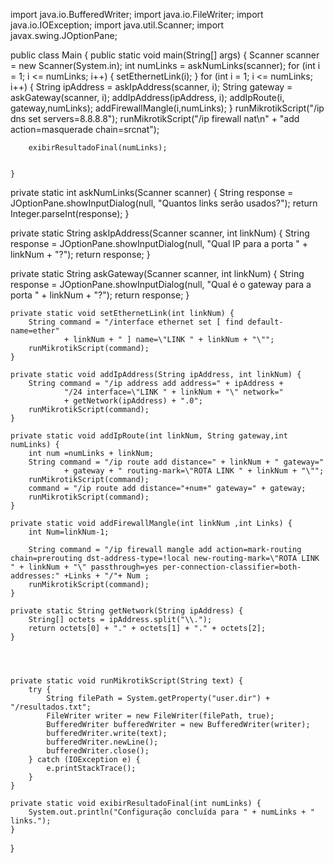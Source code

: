 import java.io.BufferedWriter;
import java.io.FileWriter;
import java.io.IOException;
import java.util.Scanner;
import javax.swing.JOptionPane;

public class Main {
    public static void main(String[] args) {
        Scanner scanner = new Scanner(System.in);
        int numLinks = askNumLinks(scanner);
        for (int i = 1; i <= numLinks; i++) {
            setEthernetLink(i);
        }
        for (int i = 1; i <= numLinks; i++) {
            String ipAddress = askIpAddress(scanner, i);
            String gateway = askGateway(scanner, i);
            addIpAddress(ipAddress, i);
            addIpRoute(i, gateway,numLinks);
            addFirewallMangle(i,numLinks);
        }
        runMikrotikScript("/ip dns set servers=8.8.8.8");
        runMikrotikScript("/ip firewall nat\n" +
"add action=masquerade chain=srcnat");
        
        exibirResultadoFinal(numLinks);
        
 
    }

   private static int askNumLinks(Scanner scanner) {
    String response = JOptionPane.showInputDialog(null, "Quantos links serão usados?");
    return Integer.parseInt(response);
}

private static String askIpAddress(Scanner scanner, int linkNum) {
    String response = JOptionPane.showInputDialog(null, "Qual IP para a porta " + linkNum + "?");
    return response;
}

private static String askGateway(Scanner scanner, int linkNum) {
    String response = JOptionPane.showInputDialog(null, "Qual é o gateway para a porta " + linkNum + "?");
    return response;
}

   

    private static void setEthernetLink(int linkNum) {
        String command = "/interface ethernet set [ find default-name=ether"
                + linkNum + " ] name=\"LINK " + linkNum + "\"";
        runMikrotikScript(command);
    }

    private static void addIpAddress(String ipAddress, int linkNum) {
        String command = "/ip address add address=" + ipAddress + 
                "/24 interface=\"LINK " + linkNum + "\" network=" 
                + getNetwork(ipAddress) + ".0";
        runMikrotikScript(command);
    }

    private static void addIpRoute(int linkNum, String gateway,int numLinks) {
        int num =numLinks + linkNum;
        String command = "/ip route add distance=" + linkNum + " gateway="
                + gateway + " routing-mark=\"ROTA LINK " + linkNum + "\"";
        runMikrotikScript(command);
        command = "/ip route add distance="+num+" gateway=" + gateway;
        runMikrotikScript(command);
    }

    private static void addFirewallMangle(int linkNum ,int Links) {
        int Num=linkNum-1;
       
        String command = "/ip firewall mangle add action=mark-routing chain=prerouting dst-address-type=!local new-routing-mark=\"ROTA LINK " + linkNum + "\" passthrough=yes per-connection-classifier=both-addresses:" +Links + "/"+ Num ;
        runMikrotikScript(command);
    }

    private static String getNetwork(String ipAddress) {
        String[] octets = ipAddress.split("\\.");
        return octets[0] + "." + octets[1] + "." + octets[2];
    }
    
   
    

    private static void runMikrotikScript(String text) {
        try {
            String filePath = System.getProperty("user.dir") + "/resultados.txt";
            FileWriter writer = new FileWriter(filePath, true);
            BufferedWriter bufferedWriter = new BufferedWriter(writer);
            bufferedWriter.write(text);
            bufferedWriter.newLine();
            bufferedWriter.close();
        } catch (IOException e) {
            e.printStackTrace();
        }
    }

    private static void exibirResultadoFinal(int numLinks) {
        System.out.println("Configuração concluída para " + numLinks + " links.");
    }
}
